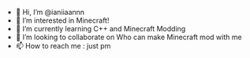 - 👋 Hi, I’m @ianiiaannn
- 👀 I’m interested in Minecraft!
- 🌱 I’m currently learning C++ and Minecraft Modding
- 💞️ I’m looking to collaborate on Who can make Minecraft mod with me
- 📫 How to reach me : just pm

<!---
ianiiaannn/ianiiaannn is a ✨ special ✨ repository because its `README.md` (this file) appears on your GitHub profile.
You can click the Preview link to take a look at your changes.
--->
